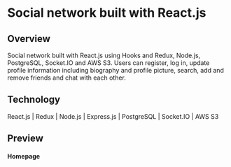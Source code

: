 # Social network built with React.js

## Overview

Social network built with React.js using Hooks and Redux, Node.js, PostgreSQL, Socket.IO and AWS S3. Users can register, log in, update profile information including biography and profile picture, search, add and remove friends and chat with each other. 

## Technology

 React.js | Redux | Node.js | Express.js | PostgreSQL | Socket.IO | AWS S3  

## Preview

#### Homepage



